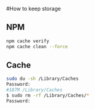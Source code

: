 #How to keep storage

## NPM

```bash
npm cache verify
npm cache clean --force
```

## Cache

```bash
sudo du -sh /Library/Caches
Password:
#187M /Library/Caches
$ sudo rm -rf /Library/Caches/*
Password:
```
